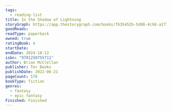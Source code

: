 ```yaml
---
tags:
  - reading-list
title: In the Shadow of Lightning
storyGraph: https://app.thestorygraph.com/books/f635452b-5d88-4c9d-a177-95328dd3c245
goodReads:
readType: paperback
owned: true
ratingBook: 4
startDate:
endDate: 2024-10-12
isbn: "9781250755711"
author: Brian McClellan
publisher: Tor Books
publishDate: 2022-06-21
pageCount: 576
bookType: fiction
genres:
  - fantasy
  - epic fantasy
Finished: Finished
---
```

